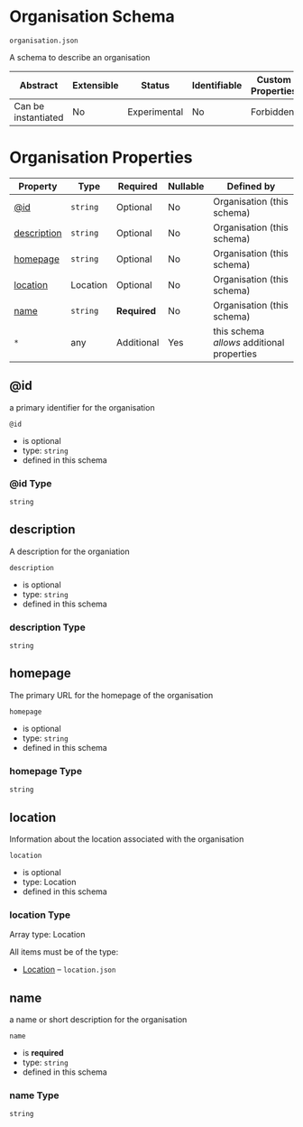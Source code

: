 # Organisation Schema

```
organisation.json
```

A schema to describe an organisation

| Abstract            | Extensible | Status       | Identifiable | Custom Properties | Additional Properties | Defined In                             |
| ------------------- | ---------- | ------------ | ------------ | ----------------- | --------------------- | -------------------------------------- |
| Can be instantiated | No         | Experimental | No           | Forbidden         | Permitted             | [organisation.json](organisation.json) |

# Organisation Properties

| Property                    | Type     | Required     | Nullable | Defined by                                 |
| --------------------------- | -------- | ------------ | -------- | ------------------------------------------ |
| [@id](#id)                  | `string` | Optional     | No       | Organisation (this schema)                 |
| [description](#description) | `string` | Optional     | No       | Organisation (this schema)                 |
| [homepage](#homepage)       | `string` | Optional     | No       | Organisation (this schema)                 |
| [location](#location)       | Location | Optional     | No       | Organisation (this schema)                 |
| [name](#name)               | `string` | **Required** | No       | Organisation (this schema)                 |
| `*`                         | any      | Additional   | Yes      | this schema _allows_ additional properties |

## @id

a primary identifier for the organisation

`@id`

- is optional
- type: `string`
- defined in this schema

### @id Type

`string`

## description

A description for the organiation

`description`

- is optional
- type: `string`
- defined in this schema

### description Type

`string`

## homepage

The primary URL for the homepage of the organisation

`homepage`

- is optional
- type: `string`
- defined in this schema

### homepage Type

`string`

## location

Information about the location associated with the organisation

`location`

- is optional
- type: Location
- defined in this schema

### location Type

Array type: Location

All items must be of the type:

- [Location](location.md) – `location.json`

## name

a name or short description for the organisation

`name`

- is **required**
- type: `string`
- defined in this schema

### name Type

`string`
